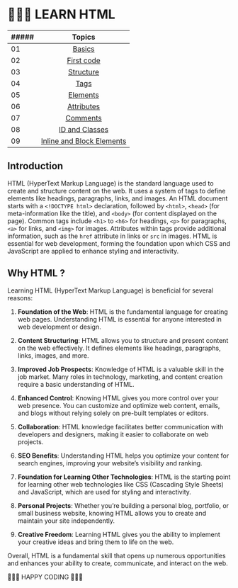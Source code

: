 <p> <h1>👨🏻‍💻 LEARN HTML </h1> </p>

|##### | Topics                                                    |
|------|:---------------------------------------------------------:|
| 01  |  [Basics](./0_basic.html)|
| 02  |  [First code](./1_hello.html)|
| 03  |  [Structure](./2_page_structure.html)|
| 04  |  [Tags](./3_tags.html)|
| 05  |  [Elements](./4_elements.html)|
| 06  |  [Attributes](./5_attributes.html)|
| 07  |  [Comments](./6_Comments.html)|
| 08  |  [ID and Classes](./7_Id_Classes.html)|
| 09  |  [Inline and Block Elements](./8_inline_block_elements.html)|


## Introduction

HTML (HyperText Markup Language) is the standard language used to create and structure content on the web. It uses a system of tags to define elements like headings, paragraphs, links, and images. An HTML document starts with a `<!DOCTYPE html>` declaration, followed by `<html>`, `<head>` (for meta-information like the title), and `<body>` (for content displayed on the page). Common tags include `<h1>` to `<h6>` for headings, `<p>` for paragraphs, `<a>` for links, and `<img>` for images. Attributes within tags provide additional information, such as the `href` attribute in links or `src` in images. HTML is essential for web development, forming the foundation upon which CSS and JavaScript are applied to enhance styling and interactivity.

## Why HTML ?

Learning HTML (HyperText Markup Language) is beneficial for several reasons:

1. **Foundation of the Web**: HTML is the fundamental language for creating web pages. Understanding HTML is essential for anyone interested in web development or design.

2. **Content Structuring**: HTML allows you to structure and present content on the web effectively. It defines elements like headings, paragraphs, links, images, and more.

3. **Improved Job Prospects**: Knowledge of HTML is a valuable skill in the job market. Many roles in technology, marketing, and content creation require a basic understanding of HTML.

4. **Enhanced Control**: Knowing HTML gives you more control over your web presence. You can customize and optimize web content, emails, and blogs without relying solely on pre-built templates or editors.

5. **Collaboration**: HTML knowledge facilitates better communication with developers and designers, making it easier to collaborate on web projects.

6. **SEO Benefits**: Understanding HTML helps you optimize your content for search engines, improving your website’s visibility and ranking.

7. **Foundation for Learning Other Technologies**: HTML is the starting point for learning other web technologies like CSS (Cascading Style Sheets) and JavaScript, which are used for styling and interactivity.

8. **Personal Projects**: Whether you’re building a personal blog, portfolio, or small business website, knowing HTML allows you to create and maintain your site independently.

9. **Creative Freedom**: Learning HTML gives you the ability to implement your creative ideas and bring them to life on the web.

Overall, HTML is a fundamental skill that opens up numerous opportunities and enhances your ability to create, communicate, and interact on the web.



🧡🧡🧡 HAPPY CODING 🧡🧡🧡